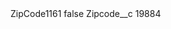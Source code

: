 <?xml version="1.0" encoding="UTF-8"?>
<CustomMetadata xmlns="http://soap.sforce.com/2006/04/metadata" xmlns:xsi="http://www.w3.org/2001/XMLSchema-instance" xmlns:xsd="http://www.w3.org/2001/XMLSchema">
    <label>ZipCode1161</label>
    <protected>false</protected>
    <values>
        <field>Zipcode__c</field>
        <value xsi:type="xsd:string">19884</value>
    </values>
</CustomMetadata>
